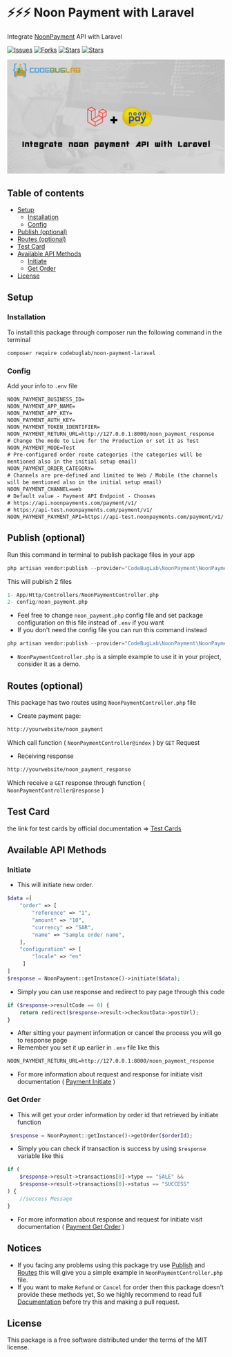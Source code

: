 # ⚡⚡⚡ Noon Payment with Laravel 

Integrate [NoonPayment](https://www.noonpayments.com/) API with Laravel

[![Issues](https://img.shields.io/github/issues/codebuglab/noon-payment-laravel)](https://github.com/codebuglab/noon-payment-laravel/issues)
[![Forks](https://img.shields.io/github/forks/codebuglab/noon-payment-laravel)](https://github.com/codebuglab/noon-payment-laravel/network/members)
[![Stars](https://img.shields.io/github/stars/codebuglab/noon-payment-laravel)](https://github.com/codebuglab/noon-payment-laravel/stargazers)
[![Stars](https://img.shields.io/packagist/dt/codebuglab/noon-payment-laravel)](https://packagist.org/packages/codebuglab/noon-payment-laravel)

![Laravel env](banner.png)

## Table of contents <!-- omit in toc -->

- [Setup](#setup)
  - [Installation](#installation)
  - [Config](#config)
- [Publish (optional)](#publish)
- [Routes (optional)](#routes)
- [Test Card](#testcard)
- [Available API Methods](#avaliableapimethods)
  - [Initiate](#initiate)
  - [Get Order](#getorder)
- [License](#license)

## Setup
### Installation

To install this package through composer run the following command in the terminal

```bash
composer require codebuglab/noon-payment-laravel
```

### Config

Add your info to `.env` file

```text
NOON_PAYMENT_BUSINESS_ID=
NOON_PAYMENT_APP_NAME=
NOON_PAYMENT_APP_KEY=
NOON_PAYMENT_AUTH_KEY=
NOON_PAYMENT_TOKEN_IDENTIFIER=
NOON_PAYMENT_RETURN_URL=http://127.0.0.1:8000/noon_payment_response
# Change the mode to Live for the Production or set it as Test
NOON_PAYMENT_MODE=Test
# Pre-configured order route categories (the categories will be mentioned also in the initial setup email)
NOON_PAYMENT_ORDER_CATEGORY=
# Channels are pre-defined and limited to Web / Mobile (the channels will be mentioned also in the initial setup email) 
NOON_PAYMENT_CHANNEL=web
# Default value - Payment API Endpoint - Chooses
# https://api.noonpayments.com/payment/v1/
# https://api-test.noonpayments.com/payment/v1/
NOON_PAYMENT_PAYMENT_API=https://api-test.noonpayments.com/payment/v1/

```

## Publish (optional)

Run this command in terminal to publish package files in your app

```php
php artisan vendor:publish --provider="CodeBugLab\NoonPayment\NoonPaymentServiceProvider"
```

This will publish 2 files 

```php
1- App/Http/Controllers/NoonPaymentController.php
2- config/noon_payment.php
```

- Feel free to change `noon_payment.php` config file and set package configuration on this file instead of `.env` if you want
- If you don't need the config file you can run this command instead

```php
php artisan vendor:publish --provider="CodeBugLab\NoonPayment\NoonPaymentServiceProvider" --tag=controller
```

- `NoonPaymentController.php` is a simple example to use it in your project, consider it as a demo.

## Routes (optional)
This package has two routes using `NoonPaymentController.php` file

- Create payment page:
```txt
http://yourwebsite/noon_payment
```
Which call function ( `NoonPaymentController@index` ) by `GET` Request
- Receiving response
```txt
http://yourwebsite/noon_payment_response
```

Which receive a `GET` response through function ( `NoonPaymentController@response` )

## Test Card
the link for test cards by official documentation => [Test Cards](https://docs.noonpayments.com/test/cards)

## Available API Methods
### Initiate
- This will initiate new order.
```php
$data =[
    "order" => [
        "reference" => "1",
        "amount" => "10",
        "currency" => "SAR",
        "name" => "Sample order name",
    ],
    "configuration" => [
        "locale" => "en"
     ]
]
$response = NoonPayment::getInstance()->initiate($data);
```
- Simply you can use response and redirect to pay page through this code
```php
if ($response->resultCode == 0) {
    return redirect($response->result->checkoutData->postUrl);
}
```
- After sitting your payment information or cancel the process you will go to response page
- Remember you set it up earlier in `.env` file like this
```txt
NOON_PAYMENT_RETURN_URL=http://127.0.0.1:8000/noon_payment_response
```
- For more information about request and response for initiate visit documentation ( [Payment Initiate](https://docs.noonpayments.com/payment-api/reference/initiate) )

### Get Order
- This will get your order information by order id that retrieved by initiate function
```php
 $response = NoonPayment::getInstance()->getOrder($orderId);
```
- Simply you can check if transaction is success by using `$response` variable like this
```php
if (
    $response->result->transactions[0]->type == "SALE" &&
    $response->result->transactions[0]->status == "SUCCESS"
) {
    //success Message
}
```
- For more information about response and request for initiate visit documentation ( [Payment Get Order](https://docs.noonpayments.com/payment-api/reference/get-order) )


## Notices

- If you facing any problems using this package try use [Publish](#publish) and [Routes](#routes) this will give you a simple example in `NoonPaymentController.php` file.
- If you want to make `Refund` or `Cancel` for order then this package doesn't provide these methods yet, So we highly recommend to read full [Documentation](https://docs.noonpayments.com/start/introduction) before try this and making a pull request.

## License

This package is a free software distributed under the terms of the MIT license.

